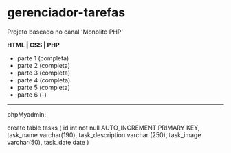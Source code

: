 # gerenciador-tarefas

Projeto baseado no canal 'Monolito PHP'

**HTML |  CSS  | PHP**

- parte 1 (completa)
- parte 2 (completa)
- parte 3 (completa)
- parte 4 (completa)
- parte 5 (completa)
- parte 6 (-)
<hr>

phpMyadmin:

create table tasks (
id int not null AUTO_INCREMENT PRIMARY KEY,
    task_name varchar(190),
    task_description varchar (250),
    task_image varchar(50),
    task_date date
)